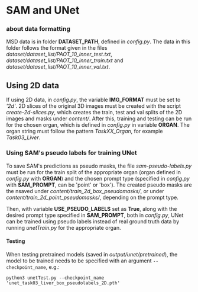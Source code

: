 # SAM and UNet

### about data formatting 

MSD data is in folder **DATASET_PATH**, defined in *config.py*. The data in this folder follows the format given in the files *dataset/dataset_list/PAOT_10_inner_test.txt*, *dataset/dataset_list/PAOT_10_inner_train.txt* and *dataset/dataset_list/PAOT_10_inner_val.txt*.


## Using 2D data

If using 2D data, in *config.py*, the variable **IMG_FORMAT** must be set to *'2d'*. 2D slices of the original 3D images must be created with the script *create-2d-slices.py*, which creates the train, test and val splits of the 2D images and masks under *content/*. After this, training and testing can be run for the chosen organ, which is defined in *config.py* in variable **ORGAN**. The organ string must follow the pattern *TaskXX_Organ*, for example *Task03_Liver*.

<!-- ### N worst, N random or all train images (2D)

The training data to be used is defined in *config.py* with variables **TRAIN_DATA** and **N_TRAIN_SAMPLES**. The value for **TRAIN_DATA** is chosen from the list **TRAIN_DATA_LIST = ['all', 'n_random', 'n_worst']**, which contains three options: using all training images, using N random images or N worst performing training images (ranked by SAM inference with point prompt). The variable **N_TRAIN_SAMPLES** defines N; how many training images are included in N worst or N random.

Training is then simply done by ```python3 unetTrain.py``` -->

### Using SAM's pseudo labels for training UNet

To save SAM's predictions as pseudo masks, the file *sam-pseudo-labels.py* must be run for the train split of the appropriate organ (organ defined in *config.py* with **ORGAN**) and the chosen prompt type (specified in *config.py* with **SAM_PROMPT**, can be 'point' or 'box'). The created pseudo masks are the nsaved  under *content/train_2d_box_pseudomasks/*, or  under *content/train_2d_point_pseudomasks/*, depending on the prompt type.

Then, with variable **USE_PSEUDO_LABELS** set as **True**, along with the desired prompt type specified in **SAM_PROMPT**, both in *config.py*, UNet can be trained using pseudo labels instead of real ground truth data by running *unetTrain.py* for the appropriate organ.

#### Testing

When testing pretrained models (saved in *output/unet/pretrained*), the model to be trained needs to be specified with an argument ```--checkpoint_name```, e.g.:

```python3 unetTest.py --checkpoint_name 'unet_task03_liver_box_pseudolabels_2D.pth'```